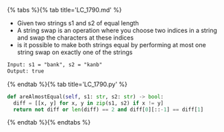 {% tabs %}{% tab title='LC_1790.md' %}

* Given two strings s1 and s2 of equal length
* A string swap is an operation where you choose two indices in a string and swap the characters at these indices
* is it possible to make both strings equal by performing at most one string swap on exactly one of the strings

```txt
Input: s1 = "bank", s2 = "kanb"
Output: true
```

{% endtab %}{% tab title='LC_1790.py' %}

```py
def areAlmostEqual(self, s1: str, s2: str) -> bool:
  diff = [[x, y] for x, y in zip(s1, s2) if x != y]
  return not diff or len(diff) == 2 and diff[0][::-1] == diff[1]
```

{% endtab %}{% endtabs %}
